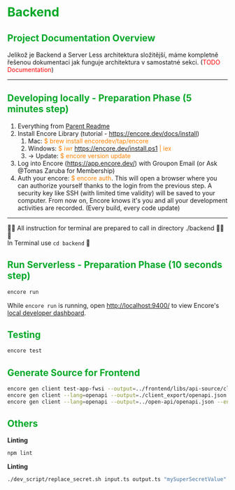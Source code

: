 # <font color="#00a828">Backend</font>

## <font color="#00a828">Project Documentation Overview</font>

Jelikož je Backend a Server Less architektura složitější, máme kompletně řešenou dokumentaci jak funguje architektura v samostatné sekci.
(<font color="#ff0000">TODO Documentation</font>)


---
## <font color="#00a828">Developing locally - Preparation Phase  (5 minutes step)</font>

1) Everything from [Parent Readme](../README.md)
3) Install Encore Library (tutorial - https://encore.dev/docs/install)
   1) Mac: <font color="#fd8000">$ brew install encoredev/tap/encore</font>
   1) Windows: <font color="#fd8000">$ iwr https://encore.dev/install.ps1 | iex</font>
   2) -> Update: <font color="#fd8000">$ encore version update</font>
4) Log into Encore (https://app.encore.dev/) with Groupon Email (or Ask @Tomas Zaruba for Membership)
5) Auth your encore: <font color="#fd8000">$ encore auth</font>. This will open a browser where you can authorize yourself thanks to the login from the previous step. A security key like SSH (with limited time validity) will be saved to your computer. From now on, Encore knows it's you and all your development activities are recorded. (Every build, every code update)


---
👾👾 All instruction for terminal are prepared to call in directory ./backend 👾👾👾 <br>
In Terminal use `cd backend` 💩



## <font color="#00a828">Run Serverless - Preparation Phase  (10 seconds step)</font>

```bash
encore run
```

While `encore run` is running, open <http://localhost:9400/> to view Encore's [local developer dashboard](https://encore.dev/docs/observability/dev-dash).



## <font color="#00a828">Testing</font>

```bash
encore test
```

## <font color="#00a828">Generate Source for Frontend</font>

```bash
encore gen client test-app-fwsi --output=../frontend/libs/api-source/client.ts --env=local
encore gen client --lang=openapi --output=./client_export/openapi.json --env=local
encore gen client --lang=openapi --output=../open-api/openapi.json --env=local
```

## <font color="#00a828">Others</font>

**Linting**
```bash
npm lint
```




**Linting**
```bash
./dev_script/replace_secret.sh input.ts output.ts "mySuperSecretValue"
```

